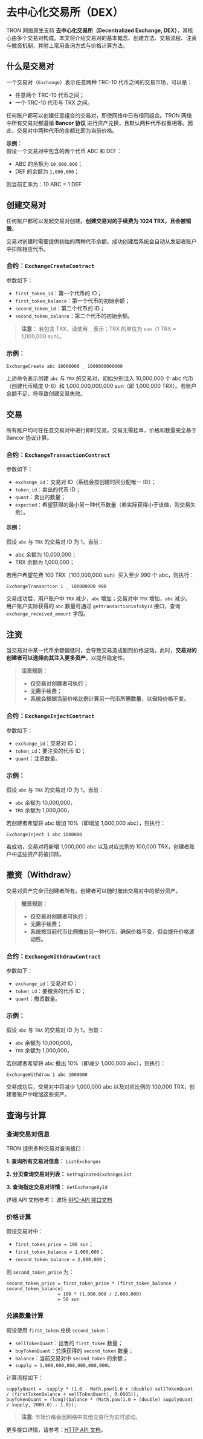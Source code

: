 # 去中心化交易所（DEX）

TRON 网络原生支持 **去中心化交易所（Decentralized Exchange, DEX）**，其核心由多个交易对构成。本文将介绍交易对的基本概念、创建方法、交易流程、注资与撤资机制，并附上常用查询方式与价格计算方法。



## 什么是交易对

一个交易对（`Exchange`）表示任意两种 TRC-10 代币之间的交易市场，可以是：

- 任意两个 TRC-10 代币之间；
- 一个 TRC-10 代币与 TRX 之间。

任何账户都可以创建任意组合的交易对，即使网络中已有相同组合。TRON 网络中所有交易对都遵循 **Bancor 协议** 进行资产兑换，且默认两种代币权重相等。因此，交易对中两种代币的余额比即为当前价格。

**示例：**  
假设一个交易对中包含的两个代币 ABC 和 DEF：

- ABC 的余额为 `10,000,000`；
- DEF 的余额为 `1,000,000`；

则当前汇率为：10 ABC = 1 DEF


## 创建交易对

任何账户都可以发起交易对创建。**创建交易对的手续费为 1024 TRX，且会被销毁**。

交易对创建时需要提供初始的两种代币余额，成功创建后系统会自动从发起者账户中扣除相应代币。

### 合约：`ExchangeCreateContract`

参数如下：

- `first_token_id`：第一个代币的 ID；
- `first_token_balance`：第一个代币的初始余额；
- `second_token_id`：第二个代币的 ID；
- `second_token_balance`：第二个代币的初始余额。

> **注意：** 若包含 TRX，请使用 `_` 表示；TRX 的单位为 `sun`（1 TRX = 1,000,000 sun）。

### 示例：

```
ExchangeCreate abc 10000000 _ 1000000000000
```
上述命令表示创建 `abc` 与 `TRX` 的交易对，初始分别注入 10,000,000 个 abc 代币 （创建代币精度 0-6）和 1,000,000,000,000 sun（即 1,000,000 TRX）。若账户余额不足，将导致创建交易失败。


## 交易
所有账户均可在任意交易对中进行即时交易。交易无需挂单，价格和数量完全基于 Bancor 协议计算。

### 合约：`ExchangeTransactionContract`
参数如下：

- `exchange_id`：交易对 ID（系统会按创建时间分配唯一 ID）；
- `token_id`：卖出的代币 ID；
- `quant`：卖出的数量；
- `expected`：希望获得的最小另一种代币数量（若实际获得小于该值，则交易失败）。

#### 示例：
假设 `abc` 与 `TRX` 的交易对 ID 为 1，当前：

- abc 余额为 10,000,000；
- TRX 余额为 1,000,000；

若用户希望花费 100 TRX（100,000,000 sun）买入至少 990 个 abc，则执行：
```
ExchangeTransaction 1 _ 100000000 990
```
交易成功后，用户账户中 `TRX` 减少，`abc` 增加；交易对中 `TRX` 增加，`abc` 减少。
用户账户实际获得的 `abc` 数量可通过 `gettransactioninfobyid` 接口，查询 `exchange_received_amount` 字段。

## 注资
当交易对中某一代币余额偏低时，会导致交易造成剧烈价格波动。此时，**交易对的创建者可以选择向其注入更多资产**，以提升稳定性。

>**注资规则：**
>- **仅交易对创建者可执行；**
>- **无需手续费；**
>- **系统会根据当前价格比例计算另一代币所需数量，以保持价格不变。**

### 合约：`ExchangeInjectContract`
参数如下：

- `exchange_id`：交易对 ID；
- `token_id`：要注资的代币 ID；
- `quant`：注资数量。

### 示例：
假设 `abc` 与 `TRX` 的交易对 ID 为 1，当前：
- `abc` 余额为 10,000,000，
- `TRX` 余额为 1,000,000，

若创建者希望将 abc 增加 10%（即增加 1,000,000 abc），则执行：

```
ExchangeInject 1 abc 1000000
```
若成功，交易对将新增 1,000,000 abc 以及对应比例的 100,000 TRX，创建者账户中这些资产将被扣除。

## 撤资（Withdraw）
交易对资产完全归创建者所有。创建者可以随时撤出交易对中的部分资产。

>**撤资规则：**
>- **仅交易对创建者可执行；**
>- **无需手续费；**
>- **系统按当前代币比例撤出另一种代币，确保价格不变，但会提升价格波动性。**

### 合约：`ExchangeWithdrawContract`
参数如下：

- `exchange_id`：交易对 ID；
- `token_id`：要撤资的代币 ID；
- `quant`：撤资数量。

### 示例：
假设 `abc` 与 `TRX` 的交易对 ID 为 1，当前：
- `abc` 余额为 10,000,000，
- `TRX` 余额为 1,000,000，

若创建者希望将 abc 撤出 10%（即减少 1,000,000 abc），则执行：

```
ExchangeWithdraw 1 abc 1000000
```
交易成功后，交易对中将减少 1,000,000 abc 以及对应比例的 100,000 TRX，创建者账户中增加这些资产。

## 查询与计算
### 查询交易对信息
TRON 提供多种交易对查询接口：

**1. 查询所有交易对信息：** `ListExchanges`

**2. 分页查询交易对列表：** `GetPaginatedExchangeList`



**3. 查询指定交易对详情：** `GetExchangeById`

详细 API 文档参考：
波场 [RPC-API 接口文档](https://github.com/tronprotocol/documentation-zh/blob/master/docs/api/rpc.md)

### 价格计算
假设交易对中：

- `first_token_price = 100 sun`；
- `first_token_balance = 1,000,000`；
- `second_token_balance = 2,000,000`；

则 `second_token_price` 为：

```
second_token_price = first_token_price * (first_token_balance / second_token_balance)
                   = 100 * (1,000,000 / 2,000,000)
                   = 50 sun
```
### 兑换数量计算
假设使用 `first_token` 兑换 `second_token`：

- `sellTokenQuant`：出售的 `first_token` 数量；
- `buyTokenQuant`：兑换获得的 `second_token` 数量；
- `balance`：当前交易对中 `second_token` 的余额；
- `supply = 1,000,000,000,000,000,000L`

计算流程如下：

```
supplyQuant = -supply * (1.0 - Math.pow(1.0 + (double) sellTokenQuant / (firstTokenBalance + sellTokenQuant), 0.0005));
buyTokenQuant = (long)(balance * (Math.pow(1.0 + (double) supplyQuant / supply, 2000.0) - 1.0));
```
>**注意**: 市场价格会因网络中其他交易行为实时波动。

更多接口详情，请参考：[HTTP API 文档](https://github.com/tronprotocol/documentation-zh/blob/master/docs/api/http.md)。


